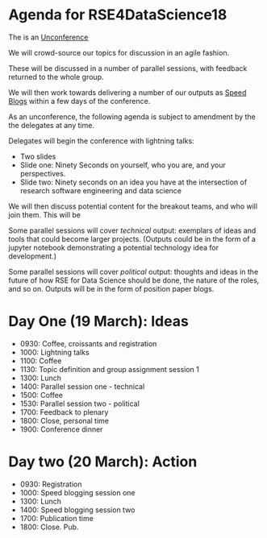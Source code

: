 Agenda for RSE4DataScience18
============================

The is an [Unconference](https://en.wikipedia.org/wiki/Unconference)

We will crowd-source our topics for discussion in an agile fashion.

These will be discussed in a number of parallel sessions, with
feedback returned to the whole group.

We will then work towards
delivering a number of our outputs as [Speed Blogs]() within a few
days of the conference.

As an unconference, the following agenda is subject to 
amendment by the the delegates at any time.

Delegates will begin the conference with lightning talks:
* Two slides
* Slide one: Ninety Seconds on yourself, who you are, and your perspectives.
* Slide two: Ninety seconds on an idea you have at the intersection of research software engineering and data science

We will then discuss potential content for the breakout teams,
and who will join them. This will be 

Some parallel sessions will cover *technical* output: exemplars of ideas and tools
that could become larger projects. (Outputs could be in the form
of a jupyter notebook demonstrating a potential technology idea for development.)

Some parallel sessions will cover *political* output: thoughts
and ideas in the future of how RSE for Data Science should be done,
the nature of the roles, and so on. Outputs will be in the form
of position paper blogs.

Day One (19 March): Ideas
==============

* 0930: Coffee, croissants and registration
* 1000: Lightning talks
* 1100: Coffee
* 1130: Topic definition and group assignment session 1
* 1300: Lunch
* 1400: Parallel session one - technical
* 1500: Coffee
* 1530: Parallel session two - political
* 1700: Feedback to plenary
* 1800: Close, personal time
* 1900: Conference dinner

Day two (20 March): Action
===============

* 0930: Registration
* 1000: Speed blogging session one
* 1300: Lunch
* 1400: Speed blogging session two
* 1700: Publication time
* 1800: Close. Pub.
